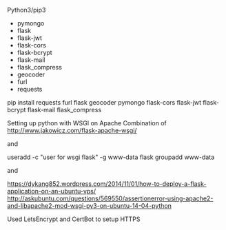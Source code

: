 Python3/pip3
* pymongo
* flask
* flask-jwt
* flask-cors
* flask-bcrypt
* flask-mail
* flask_compress
* geocoder
* furl
* requests

pip install requests furl flask geocoder pymongo flask-cors flask-jwt flask-bcrypt flask-mail flask_compress

Setting up python with WSGI on Apache
Combination of 
http://www.jakowicz.com/flask-apache-wsgi/

and

useradd -c "user for wsgi flask" -g www-data flask
groupadd www-data

and

https://dykang852.wordpress.com/2014/11/01/how-to-deploy-a-flask-application-on-an-ubuntu-vps/
http://askubuntu.com/questions/569550/assertionerror-using-apache2-and-libapache2-mod-wsgi-py3-on-ubuntu-14-04-python

Used LetsEncrypt and CertBot to setup HTTPS
